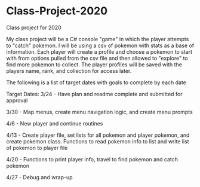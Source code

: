 # Class-Project-2020
Class project for 2020

My class project will be a C# console "game" in which the player attempts to "catch" pokemon. I will be using a csv of pokemon with stats as a base of information. Each player will create a profile and choose a pokemon to start with from options pulled from the csv file and then allowed to "explore" to find more pokemon to collect. The player profiles will be saved with the players name, rank, and collection for access later.

The following is a list of target dates with goals to complete by each date

Target Dates:
3/24 - Have plan and readme complete and submitted for approval

3/30 - Map menus, create menu navigation logic, and create menu prompts

4/6 - New player and continue routines

4/13 - Create player file, set lists for all pokemon and player pokemon, and create pokemon class. Functions to read pokemon info to list and write list of pokemon to player file

4/20 - Functions to print player info, travel to find pokemon and catch pokemon

4/27 - Debug and wrap-up
